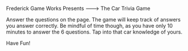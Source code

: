 Frederick Game Works Presents ---> The Car Trivia Game

Answer the questions on the page. The game will keep track of answers you answer correctly. Be mindful of time though, as you have only 10 minutes to answer the 6 questions. Tap into that car knowledge of yours.

Have Fun!